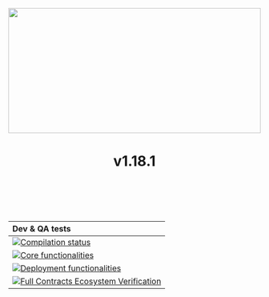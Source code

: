 
<p align="center">
  <img style="width: 100%; height: 250px;" src="https://houndrace.com/img/logo.svg">
</p>
<h1 align="center" style="color: '#C8FF00FF';">v1.18.1</h1>


</br></br></br></br>


| Dev & QA tests |
| :------------ |
| [![Compilation status](https://github.com/stater-co/houndrace-contracts/actions/workflows/compilation-status.yml/badge.svg)](https://github.com/stater-co/houndrace-contracts/actions/workflows/compilation-status.yml) |
| [![Core functionalities](https://github.com/stater-co/houndrace-contracts/actions/workflows/core-functionalities.yml/badge.svg)](https://github.com/stater-co/houndrace-contracts/actions/workflows/core-functionalities.yml) |
| [![Deployment functionalities](https://github.com/stater-co/houndrace-contracts/actions/workflows/deployment-functionalities.yml/badge.svg)](https://github.com/stater-co/houndrace-contracts/actions/workflows/deployment-functionalities.yml) |
| [![Full Contracts Ecosystem Verification](https://github.com/stater-co/houndrace-contracts/actions/workflows/full-deployment-functionalities.yml/badge.svg)](https://github.com/stater-co/houndrace-contracts/actions/workflows/full-deployment-functionalities.yml) |
